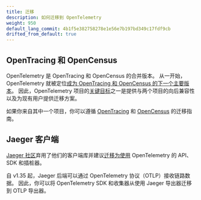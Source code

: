 ```yaml
---
title: 迁移
description: 如何迁移到 OpenTelemetry
weight: 950
default_lang_commit: 4b1f5e382758278e1e56e7b197bd349c17fdf9cb
drifted_from_default: true
---
```


## OpenTracing 和 OpenCensus

OpenTelemetry 是 OpenTracing 和 OpenCensus 的合并版本。
从一开始，OpenTelemetry 就被定位[成为 OpenTracing 和 OpenCensus 的下一个主要版本][]。
因此，OpenTelemetry 项目的[关键目标][]之一是提供与两个项目的向后兼容性以及为现有用户提供迁移方案。

如果你来自其中一个项目，你可以遵循 [OpenTracing](opentracing/) 和
[OpenCensus](opencensus/) 的迁移指南。

## Jaeger 客户端

[Jaeger 社区](https://www.jaegertracing.io/)弃用了他们的客户端库并建议[迁移为使用](https://www.jaegertracing.io/docs/latest/migration/)
OpenTelemetry 的 API、SDK 和插桩器。

自 v1.35 起，Jaeger 后端可以通过 OpenTelemetry 协议（OTLP）接收链路数据。
因此，你可以将 OpenTelemetry SDK 和收集器从使用 Jaeger 导出器迁移到 OTLP 导出器。

[成为 OpenTracing 和 OpenCensus 的下一个主要版本]: https://www.cncf.io/blog/2019/05/21/a-brief-history-of-opentelemetry-so-far/
[关键目标]: https://medium.com/opentracing/merging-opentracing-and-opencensus-f0fe9c7ca6f0
